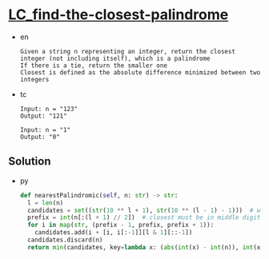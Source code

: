 # [LC_find-the-closest-palindrome](https://leetcode.com/problems/find-the-closest-palindrome)

* en

  ```en
  Given a string n representing an integer, return the closest integer (not including itself), which is a palindrome
  If there is a tie, return the smaller one
  Closest is defined as the absolute difference minimized between two integers
  ```

* tc

  ```tc
  Input: n = "123"
  Output: "121"

  Input: n = "1"
  Output: "0"
  ```

## Solution

* py

  ```py
  def nearestPalindromic(self, n: str) -> str:
    l = len(n)
    candidates = set((str(10 ** l + 1), str(10 ** (l - 1) - 1)))  # with different digits width, must be 10...01 or 9...9
    prefix = int(n[:(l + 1) // 2])  # closest must be in middle digit +1, 0, -1, then flip left to right
    for i in map(str, (prefix - 1, prefix, prefix + 1)):
      candidates.add(i + [i, i[:-1]][l & 1][::-1])
    candidates.discard(n)
    return min(candidates, key=lambda x: (abs(int(x) - int(n)), int(x)))
  ```
